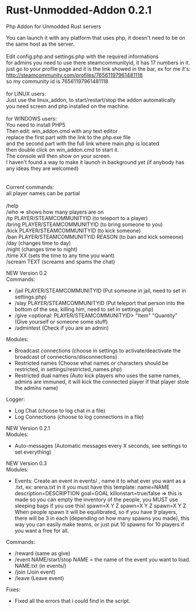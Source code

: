Rust-Unmodded-Addon 0.2.1
===================

Php Addon for Unmodded Rust servers

You can launch it with any platform that uses php, it doesn't need to be on the same host as the server. <br>
 <br>
Edit config.php and settings.php with the required informations <br>
for admins you need to use there steamcommunityid, it has 17 numbers in it. <br>
just go to your profile page and it is the link showed in the bar, ex for me it's: <br>
http://steamcommunity.com/profiles/76561197961481118 <br>
so my community id is 76561197961481118 <br>
 <br>
for LINUX users: <br>
Just use the linux_addon, to start/restart/stop the addon automatically <br>
you need screen and php installed on the machine. <br>
 <br>
for WINDOWS users: <br>
You need to install PHP5 <br>
Then edit: win_addon.cmd with any text editor <br>
replace the first part with the link to the php.exe file <br>
and the second part with the full link where main.php is located <br>
then double click on win_addon.cmd to start it. <br>
The console will then show on your screen. <br>
I haven't found a way to make it launch in background yet (if anybody has any ideas they are welcomed) <br>
 <br>
 <br>
Current commands: <br>
all player names can be partial <br>
 <br>
/help <br>
/who => shows how many players are on <br>
/tp PLAYER/STEAMCOMMUNITYID (to teleport to a player) <br>
/bring PLAYER/STEAMCOMMUNITYID (to bring someone to you) <br>
/kick PLAYER/STEAMCOMMUNITYID (to kick someone) <br>
/ban PLAYER/STEAMCOMMUNITYID REASON (to ban and kick someone) <br>
/day (changes time to day) <br>
/night (changes time to night) <br>
/time XX (sets the time to any time you want) <br>
/scream TEXT (screams and spams the chat) <br>

NEW Version 0.2<br>
Commands:<br>
- /jail PLAYER/STEAMCOMMUNITYID (Put someone in jail, need to set in settings.php) <br>
- /slay PLAYER/STEAMCOMMUNITYID (Put teleport that person into the bottom of the sea, killing him, need to set in settings.php) <br>
- /give <optional: PLAYER/STEAMCOMMUNITYID> "Item" "Quantity" (Give yourself or someone some stuff) <br>
- /admintest (Check if you are an admin) <br>

Modules:<br>
- Broadcast connections (choose in settings to activate/deactivate the broadcast of connections/disconnections)<br>
- Restricted names (Choose what names or characters should be restricted, in settings/restricted_names.php)<br>
- Restricted dual names (Auto kick players who uses the same names, admins are immuned, it will kick the connected player if that player stole the admins name)<br>

Logger:<br>
- Log Chat (choose to log chat in a file)
- Log Connections (choose to log connections in a file)

NEW Version 0.2.1<br>
Modules:<br>
- Auto-messages (Automatic messages every X seconds, see settings to set everything)

NEW Version 0.3<br>
Modules:<br>
- Events:
Create an event in events/ , name it to what ever you want as a .txt, ex: arena.txt
in it you must have this template:
name=NAME
description=DESCRIPTION
goal=GOAL
killonstart=true/false => this is made so you can empty the inventory of the people, you MUST use sleeping bags if you use this!
spawn=X Y Z
spawn=X Y Z
spawn=X Y Z
When people spawn it will be equilibrated, so if you have 9 players, there will be 3 in each (depending on how many spawns you made), this way you can easily make teams, or just put 10 spawns for 10 players if you want a free for all.

Commands:<br>
- /reward (same as give)
- /event NAME/start/stop
NAME = the name of the event you want to load. NAME.txt (in events/)
- /join (Join event)
- /leave (Leave event)

Fixes:<br>
- Fixed all the errors that i could find in the script.

